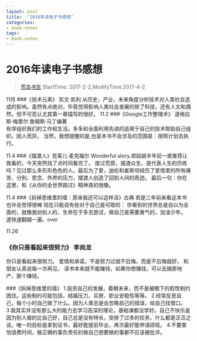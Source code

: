 ```yaml
---
layout: post
title:  "2016年读电子书感想"
categories:
- book-notes
tags:
- book-notes
---
```


# 2016年读电子书感想
> [荒岛书生](http://www.lidaxiang.cn/)
> StartTime: 2017-2-2,ModifyTime:2017-4-2

11月
###《技术元素》 凯文·凯利
从历史，产业，未来角度分析技术对人类社会造成的影响。虽然有点绝对，毕竟觉得影响人类社会发展的除了科技，还有人文和偶然。但不可否认尤其第一章描写的很好。
11.2
###《Google工作整理术》   道格拉斯·梅里尔 詹姆斯·马丁编著   
有序组织我们的工作和生活。多多和全面利用先进的适用于自己的技术帮助自己组织。因人而异。 当然，我想提醒的是,也是本书不会涉及的范围是：按照计划去执行。

11.4
###《摆渡人》克莱儿·麦克福尔
Wonderful story.郑姑娘半年前一直推荐让我看的，今天突然找了点时间看完了。 度过荒原，摆渡众生，是代表人生的历练吗？见过那么多形形色色的人。最后为了爱，迪伦和崔斯坦经历了爱情里的所有痛苦、分别、思念、外界的压力，摆渡人创造了回到人间的奇迹。 最后一句：你在这里，和《从你的全世界路过》精神真的很像。

11.4
###《拆掉思维里的墙：原来我还可以这样活》古典
若是三年前来看这本书也许会觉得很棒 现在只能说有些对于自己是可取的： 你看到的世界总是自以为全面的，就像我劝别人的、生命在于多去尝试，做自己是需要勇气的，加油少年。 遂快速翻越一遍。over

11.26
### 《你只是看起来很努力》  李尚龙
你只是看起来很努力。 爱情和承诺，不是努力过就不后悔，而是不后悔就好。 和朋友认真说每一次再见。 读书本来就不能赚钱，如果你想赚钱，可以去搞房地产，那个赚钱。

###《拆掉思维里的墙》
1.投资自己的发展，着眼未来，而不是被眼下的假性制约困住。这些制约可能包括，结婚压力、买房、职业安稳性等等。
2.经常反思自己，每个小时自己做了什么。因为人类总是会忽略自己的错误，给自己找借口。
3.我其实并没有那么大的能力去学习高深的理论，基础课都没学好。自己不快乐是因为别人做的比自己好，自己总是没有特长，安排了过多的任务，什么都是泛泛之谈。唯一的目标是拿到证书，最好能提前毕业，再次最好能申请硕班。
4.不要害怕浪费时间，做正确的事负责任的做自己想要做的事都不应该被批评。

